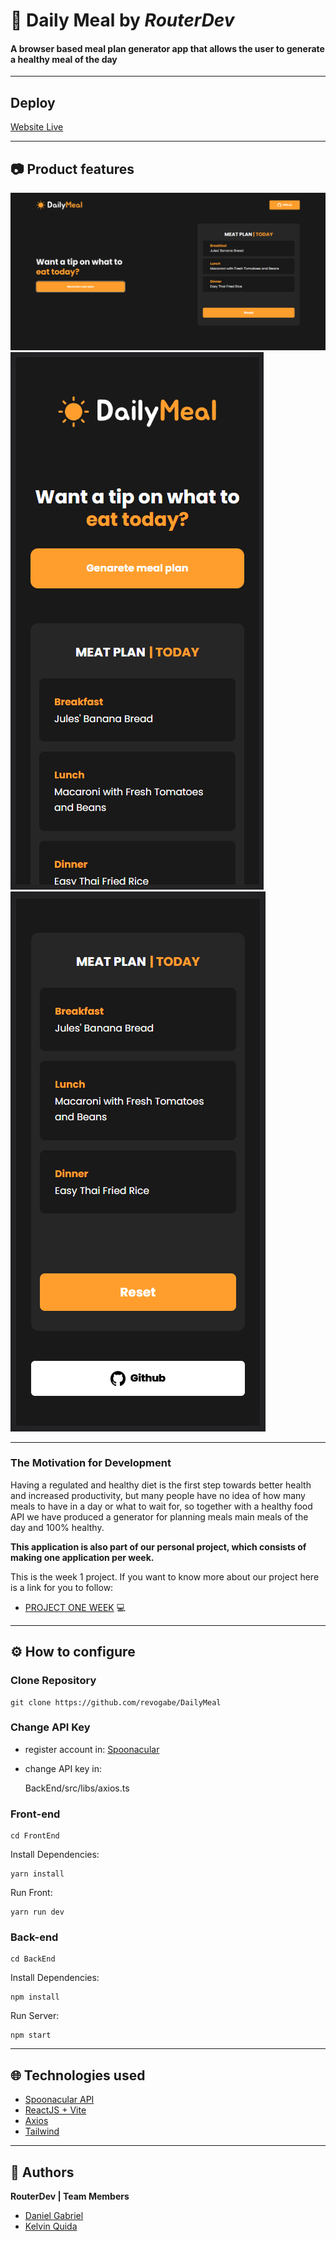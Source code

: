 # 🥞 Daily Meal by _RouterDev_

#### **A browser based meal plan generator app** that allows the user to generate a healthy meal of the day

---
## Deploy

[Website Live](daily-meal.vercel.app)

---

## 📷 Product features

![Web Version](FrontEnd/src/assets/Homepage.png)
![Mobile Version2](FrontEnd/src/assets/Mobile%20Top.png) ![Mobile Version](FrontEnd/src/assets/Mobile%20Bottom.png)

---

### The Motivation for Development

Having a regulated and healthy diet is the first step towards better health and increased productivity, but many people have no idea of ​​how many meals to have in a day or what to wait for, so together with a healthy food API we have produced a generator for planning meals main meals of the day and 100% healthy.

**This application is also part of our personal project, which consists of making one application per week.**

This is the week 1 project. If you want to know more about our project here is a link for you to follow:

- [PROJECT ONE WEEK](https://github.com/aquiname) 💻

---

## ⚙️ How to configure

### Clone Repository

    git clone https://github.com/revogabe/DailyMeal
    
### Change API Key
- register account in: [Spoonacular](https://spoonacular.com/)
- change API key in:

    BackEnd/src/libs/axios.ts

### Front-end

    cd FrontEnd

Install Dependencies:

    yarn install

Run Front:

    yarn run dev

### Back-end

    cd BackEnd

Install Dependencies:

    npm install

Run Server:

    npm start

---

## 🌐 Technologies used

- [Spoonacular API](https://spoonacular.com/)
- [ReactJS + Vite](https://vitejs.dev/)
- [Axios](https://axios-http.com/)
- [Tailwind](https://tailwindcss.com/)

---

## 🙋 Authors

**RouterDev | Team Members**

- [Daniel Gabriel](https://github.com/revogabe)
- [Kelvin Quida](https://github.com/kazz2433)
